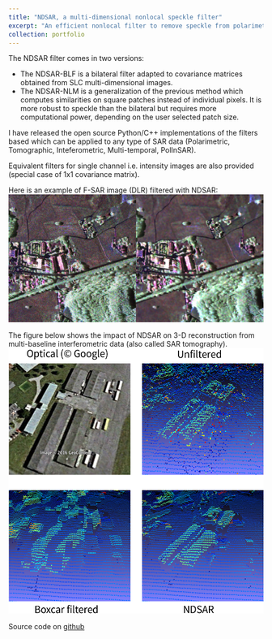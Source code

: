 ```yaml
---
title: "NDSAR, a multi-dimensional nonlocal speckle filter"
excerpt: "An efficient nonlocal filter to remove speckle from polarimetric, interferometric and multitemporal SAR data<br/><img src='/images/ndsar_preview.png' width='600'>"
collection: portfolio
---
```

The NDSAR filter comes in two versions:
- The NDSAR-BLF is a bilateral filter adapted to covariance matrices obtained from SLC multi-dimensional images. 
- The NDSAR-NLM is a generalization of the previous method which computes similarities on square patches instead of individual pixels. It is more robust to speckle than the bilateral but requires more computational power, depending on the user selected patch size.

I have released the open source Python/C++ implementations of the filters based which can be applied to any type of SAR data (Polarimetric, Tomographic, Inteferometric, Multi-temporal, PolInSAR).

Equivalent filters for single channel i.e. intensity images are also provided (special case of 1x1 covariance matrix).

Here is an example of F-SAR image (DLR) filtered with NDSAR:
<img src='/images/ndsar_preview.png' width='600'>

The figure below shows the impact of NDSAR on 3-D reconstruction from multi-baseline interferometric data (also called SAR tomography).
<img src='/images/fig_NDSAR.png' width='600'>

Source code on [github](https://github.com/odhondt/ndsar)
